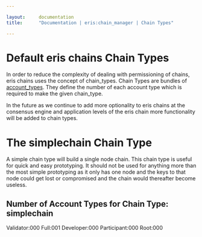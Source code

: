 ```yaml
---

layout:     documentation
title:      "Documentation | eris:chain_manager | Chain Types"

---
```


# Default eris chains Chain Types

In order to reduce the complexity of dealing with permissioning
of chains, eris chains uses the concept of chain_types. Chain Types are
bundles of [account_types](account_types). They define the number of
each account type which is required to make the given chain_type.

In the future as we continue to add more optionality to eris chains at
the consensus engine and application levels of the eris chain more
functionality will be added to chain types.


# The simplechain Chain Type

A simple chain type will build a single node chain. This chain type is useful
for quick and easy prototyping. It should not be used for anything more than
the most simple prototyping as it only has one node and the keys to that node
could get lost or compromised and the chain would thereafter become useless.


## Number of Account Types for Chain Type: simplechain


Validator:000
Full:001
Developer:000
Participant:000
Root:000